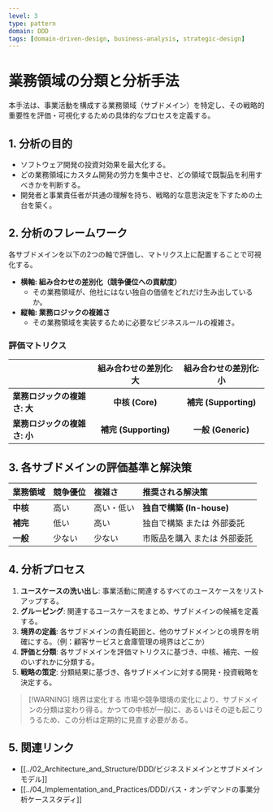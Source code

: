 ```yaml
---
level: 3
type: pattern
domain: DDD
tags: [domain-driven-design, business-analysis, strategic-design]
---
```

# 業務領域の分類と分析手法

本手法は、事業活動を構成する業務領域（サブドメイン）を特定し、その戦略的重要性を評価・可視化するための具体的なプロセスを定義する。

## 1. 分析の目的

- ソフトウェア開発の投資対効果を最大化する。
- どの業務領域にカスタム開発の労力を集中させ、どの領域で既製品を利用すべきかを判断する。
- 開発者と事業責任者が共通の理解を持ち、戦略的な意思決定を下すための土台を築く。

## 2. 分析のフレームワーク

各サブドメインを以下の2つの軸で評価し、マトリクス上に配置することで可視化する。

- **横軸: 組み合わせの差別化（競争優位への貢献度）**
    - その業務領域が、他社にはない独自の価値をどれだけ生み出しているか。
- **縦軸: 業務ロジックの複雑さ**
    - その業務領域を実装するために必要なビジネスルールの複雑さ。

### 評価マトリクス

| | 組み合わせの差別化: 大 | 組み合わせの差別化: 小 |
| :--- | :---: | :---: |
| **業務ロジックの複雑さ: 大** | **中核 (Core)** | **補完 (Supporting)** |
| **業務ロジックの複雑さ: 小** | **補完 (Supporting)** | **一般 (Generic)** |

## 3. 各サブドメインの評価基準と解決策

| 業務領域 | 競争優位 | 複雑さ | 推奨される解決策 |
| :--- | :--- | :--- | :--- |
| **中核** | 高い | 高い・低い | **独自で構築 (In-house)** |
| **補完** | 低い | 高い | 独自で構築 または 外部委託 |
| **一般** | 少ない | 少ない | 市販品を購入 または 外部委託 |

## 4. 分析プロセス

1.  **ユースケースの洗い出し**: 事業活動に関連するすべてのユースケースをリストアップする。
2.  **グルーピング**: 関連するユースケースをまとめ、サブドメインの候補を定義する。
3.  **境界の定義**: 各サブドメインの責任範囲と、他のサブドメインとの境界を明確にする。（例：顧客サービスと倉庫管理の境界はどこか）
4.  **評価と分類**: 各サブドメインを評価マトリクスに基づき、中核、補完、一般のいずれかに分類する。
5.  **戦略の策定**: 分類結果に基づき、各サブドメインに対する開発・投資戦略を決定する。

> [!WARNING] 境界は変化する
> 市場や競争環境の変化により、サブドメインの分類は変わり得る。かつての中核が一般に、あるいはその逆も起こりうるため、この分析は定期的に見直す必要がある。

## 5. 関連リンク

- [[../02_Architecture_and_Structure/DDD/ビジネスドメインとサブドメインモデル]]
- [[../04_Implementation_and_Practices/DDD/バス・オンデマンドの事業分析ケーススタディ]]
